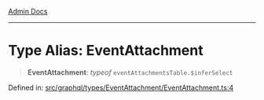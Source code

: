 [Admin Docs](/)

***

# Type Alias: EventAttachment

> **EventAttachment**: *typeof* `eventAttachmentsTable.$inferSelect`

Defined in: [src/graphql/types/EventAttachment/EventAttachment.ts:4](https://github.com/PalisadoesFoundation/talawa-api/blob/c34688c69eb12a5eb721ebc8a0cd60b53e5fbf81/src/graphql/types/EventAttachment/EventAttachment.ts#L4)
